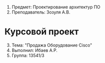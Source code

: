 1) Предмет: Проектирование архитектур ПО 
2) Преподаватель: Зозуля А.В.
# Курсовой проект
3) Тема: "Продажа Оборудование Cisco"
4) Выполнил: Ибаев А.Р.
5) Группа: 13541/3
